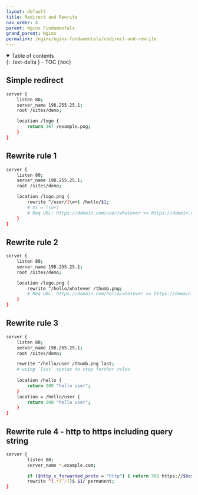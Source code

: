 ```yaml
---
layout: default    
title: Redirect and Rewrite
nav_order: 4
parent: Nginx Fundamentals
grand_parent: Nginx
permalink: /nginx/nginx-fundamentals/redirect-and-rewrite
---
```

<details open markdown="block">
  <summary>
    Table of contents
  </summary>
  {: .text-delta }
- TOC
{:toc}
</details>

## Simple redirect 

```bash
server {
    listen 80;
    server_name 198.255.25.1;
    root /sites/demo; 

    location /logo {
        return 307 /example.png; 
    }
}
```

## Rewrite rule 1

```bash
server {
    listen 80;
    server_name 198.255.25.1;
    root /sites/demo; 

    location /logo.png {
        rewrite ^/user/(\w+) /hello/$1;
        # $1 = (\w+) 
        # Req URL: https://domain.com/user/whatever >> https://domain.com/hello/whatever
    }
}
```

## Rewrite rule 2

```bash
server {
    listen 80;
    server_name 198.255.25.1;
    root /sites/demo; 

    location /logo.png {
        rewrite ^/hello/whatever /thumb.png;
        # Req URL: https://domain.com/hello/whatever >> https://domain.com/thumb.png
    }
}
```
    
## Rewrite rule 3 

```bash
server {
    listen 80;
    server_name 198.255.25.1;
    root /sites/demo; 

    rewrite ^/hello/user /thumb.png last;
    # using `last` syntax to stop further rules
    
    location /hello { 
        return 200 "hello user"; 
    } 
    location = /hello/user {
        return 200 "hello user"; 
    } 
}
```
## Rewrite rule 4 - http to https including query string 

```bash
server {
        listen 80;
        server_name *.example.com;

        if ($http_x_forwarded_proto = "http") { return 301 https://$host$request_uri; }
        rewrite ^(.*[^/])$ $1/ permanent;
}
```